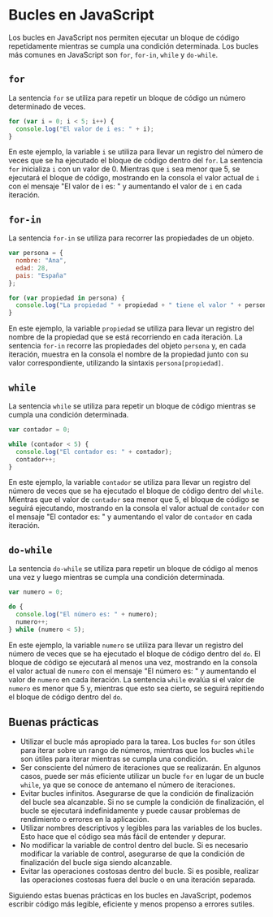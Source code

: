 # Bucles en JavaScript

Los bucles en JavaScript nos permiten ejecutar un bloque de código repetidamente mientras se cumpla una condición determinada. Los bucles más comunes en JavaScript son `for`, `for-in`, `while` y `do-while`.

## `for`

La sentencia `for` se utiliza para repetir un bloque de código un número determinado de veces.

```javascript
for (var i = 0; i < 5; i++) {
  console.log("El valor de i es: " + i);
}
```

En este ejemplo, la variable `i` se utiliza para llevar un registro del número de veces que se ha ejecutado el bloque de código dentro del `for`. La sentencia `for` inicializa `i` con un valor de 0. Mientras que `i` sea menor que 5, se ejecutará el bloque de código, mostrando en la consola el valor actual de `i` con el mensaje "El valor de i es: " y aumentando el valor de `i` en cada iteración.

## `for-in`

La sentencia `for-in` se utiliza para recorrer las propiedades de un objeto.

```javascript
var persona = {
  nombre: "Ana",
  edad: 28,
  pais: "España"
};

for (var propiedad in persona) {
  console.log("La propiedad " + propiedad + " tiene el valor " + persona[propiedad]);
}
```

En este ejemplo, la variable `propiedad` se utiliza para llevar un registro del nombre de la propiedad que se está recorriendo en cada iteración. La sentencia `for-in` recorre las propiedades del objeto `persona` y, en cada iteración, muestra en la consola el nombre de la propiedad junto con su valor correspondiente, utilizando la sintaxis `persona[propiedad]`.

## `while`

La sentencia `while` se utiliza para repetir un bloque de código mientras se cumpla una condición determinada.

```javascript
var contador = 0;

while (contador < 5) {
  console.log("El contador es: " + contador);
  contador++;
}
```

En este ejemplo, la variable `contador` se utiliza para llevar un registro del número de veces que se ha ejecutado el bloque de código dentro del `while`. Mientras que el valor de `contador` sea menor que 5, el bloque de código se seguirá ejecutando, mostrando en la consola el valor actual de `contador` con el mensaje "El contador es: " y aumentando el valor de `contador` en cada iteración.

## `do-while`

La sentencia `do-while` se utiliza para repetir un bloque de código al menos una vez y luego mientras se cumpla una condición determinada.

```javascript
var numero = 0;

do {
  console.log("El número es: " + numero);
  numero++;
} while (numero < 5);
```

En este ejemplo, la variable `numero` se utiliza para llevar un registro del número de veces que se ha ejecutado el bloque de código dentro del `do`. El bloque de código se ejecutará al menos una vez, mostrando en la consola el valor actual de `numero` con el mensaje "El número es: " y aumentando el valor de `numero` en cada iteración. La sentencia `while` evalúa si el valor de `numero` es menor que 5 y, mientras que esto sea cierto, se seguirá repitiendo el bloque de código dentro del `do`.

## Buenas prácticas

- Utilizar el bucle más apropiado para la tarea. Los bucles `for` son útiles para iterar sobre un rango de números, mientras que los bucles `while` son útiles para iterar mientras se cumpla una condición.
- Ser consciente del número de iteraciones que se realizarán. En algunos casos, puede ser más eficiente utilizar un bucle `for` en lugar de un bucle `while`, ya que se conoce de antemano el número de iteraciones.
- Evitar bucles infinitos. Asegurarse de que la condición de finalización del bucle sea alcanzable. Si no se cumple la condición de finalización, el bucle se ejecutará indefinidamente y puede causar problemas de rendimiento o errores en la aplicación.
- Utilizar nombres descriptivos y legibles para las variables de los bucles. Esto hace que el código sea más fácil de entender y depurar.
- No modificar la variable de control dentro del bucle. Si es necesario modificar la variable de control, asegurarse de que la condición de finalización del bucle siga siendo alcanzable.
- Evitar las operaciones costosas dentro del bucle. Si es posible, realizar las operaciones costosas fuera del bucle o en una iteración separada.

Siguiendo estas buenas prácticas en los bucles en JavaScript, podemos escribir código más legible, eficiente y menos propenso a errores sutiles.
